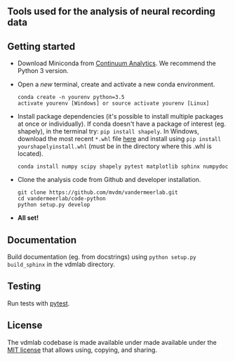 ## Tools used for the analysis of neural recording data

## Getting started

* Download Miniconda from
  [Continuum Analytics](http://conda.pydata.org/miniconda.html).
  We recommend the Python 3 version.
* Open a *new* terminal, create and activate a new conda environment.

  ```
  conda create -n yourenv python=3.5
  activate yourenv [Windows] or source activate yourenv [Linux]
  ```

* Install package dependencies (it's possible to
  install multiple packages at once or individually).
  If conda doesn't have a package of interest (eg. shapely),
  in the terminal try: `pip install shapely`.
  In Windows, download the most recent `*.whl` file
  [here](http://www.lfd.uci.edu/~gohlke/pythonlibs/#shapely)
  and install using `pip install yourshapelyinstall.whl`
  (must be in the directory where this .whl is located).

  ```
  conda install numpy scipy shapely pytest matplotlib sphinx numpydoc
  ```

* Clone the analysis code from Github and developer installation.

  ```
  git clone https://github.com/mvdm/vandermeerlab.git
  cd vandermeerlab/code-python
  python setup.py develop
  ```

* **All set!**

## Documentation

Build documentation (eg. from docstrings) using 
`python setup.py build_sphinx` in the vdmlab directory.

## Testing

Run tests with [pytest](http://docs.pytest.org/en/latest/usage.html).

## License

The vdmlab codebase is made available under made available 
under the [MIT license](LICENSE.md) 
that allows using, copying, and sharing.
